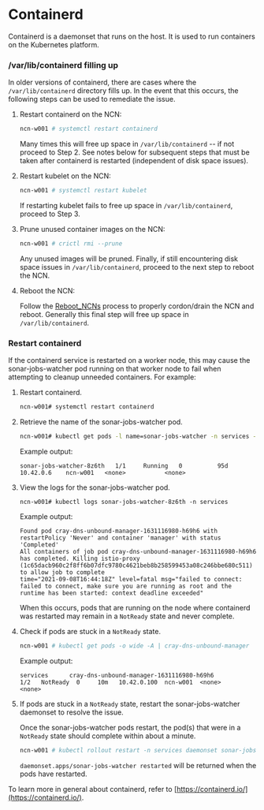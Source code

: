 # Containerd

Containerd is a daemonset that runs on the host. It is used to run containers on the Kubernetes platform.

### /var/lib/containerd filling up

In older versions of containerd, there are cases where the `/var/lib/containerd` directory fills up. In the event that this occurs, the following steps can be used to remediate the issue.

1. Restart containerd on the NCN:

   ```bash
   ncn-w001 # systemctl restart containerd
   ```

   Many times this will free up space in `/var/lib/containerd` -- if not proceed to Step 2.  See notes below for subsequent steps that must be taken after containerd is restarted (independent of disk space issues).

1. Restart kubelet on the NCN:

   ```bash
   ncn-w001 # systemctl restart kubelet
   ```

   If restarting kubelet fails to free up space in `/var/lib/containerd`, proceed to Step 3.

1. Prune unused container images on the NCN:

   ```bash
   ncn-w001 # crictl rmi --prune
   ```

   Any unused images will be pruned. Finally, if still encountering disk space issues in `/var/lib/containerd`, proceed to the next step to reboot the NCN.

1. Reboot the NCN:

   Follow the [Reboot_NCNs](../node_management/Reboot_NCNs.md) process to properly cordon/drain the NCN and reboot. Generally this final step will free up space in `/var/lib/containerd`.


### Restart containerd

If the containerd service is restarted on a worker node, this may cause the sonar-jobs-watcher pod running on that worker node to fail when attempting to cleanup unneeded containers. For example:

1. Restart containerd.

    ```bash
    ncn-w001# systemctl restart containerd
    ```

1.  Retrieve the name of the sonar-jobs-watcher pod.

    ```bash
    ncn-w001# kubectl get pods -l name=sonar-jobs-watcher -n services -o wide | grep ncn-w001
    ```

    Example output:

    ```
    sonar-jobs-watcher-8z6th   1/1     Running   0          95d   10.42.0.6    ncn-w001   <none>           <none>
    ```

1. View the logs for the sonar-jobs-watcher pod.

    ```
    ncn-w001# kubectl logs sonar-jobs-watcher-8z6th -n services
    ```

    Example output:

    ```
    Found pod cray-dns-unbound-manager-1631116980-h69h6 with restartPolicy 'Never' and container 'manager' with status 'Completed'
    All containers of job pod cray-dns-unbound-manager-1631116980-h69h6 has completed. Killing istio-proxy (1c65dacb960c2f8ff6b07dfc9780c4621beb8b258599453a08c246bbe680c511) to allow job to complete
    time="2021-09-08T16:44:18Z" level=fatal msg="failed to connect: failed to connect, make sure you are running as root and the runtime has been started: context deadline exceeded"
    ```

    When this occurs, pods that are running on the node where containerd was restarted may remain in a `NotReady` state and never complete.

1. Check if pods are stuck in a `NotReady` state.

    ```bash
    ncn-w001 # kubectl get pods -o wide -A | cray-dns-unbound-manager
    ```

    Example output:

    ```
    services      cray-dns-unbound-manager-1631116980-h69h6             1/2   NotReady  0     10m   10.42.0.100  ncn-w001  <none>      <none>
    ```

1. If pods are stuck in a `NotReady` state, restart the sonar-jobs-watcher daemonset to resolve the issue.

    Once the sonar-jobs-watcher pods restart, the pod(s) that were in a `NotReady` state should complete within about a minute.

    ```bash
    ncn-w001 # kubectl rollout restart -n services daemonset sonar-jobs-watcher
    ```

    `daemonset.apps/sonar-jobs-watcher restarted` will be returned when the pods have restarted.


To learn more in general about containerd, refer to [https://containerd.io/](https://containerd.io/).
